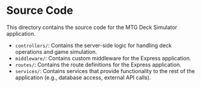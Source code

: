 # Source Code

This directory contains the source code for the MTG Deck Simulator application.

- `controllers/`: Contains the server-side logic for handling deck operations and game simulation.
- `middleware/`: Contains custom middleware for the Express application.
- `routes/`: Contains the route definitions for the Express application.
- `services/`: Contains services that provide functionality to the rest of the application (e.g., database access, external API calls).
